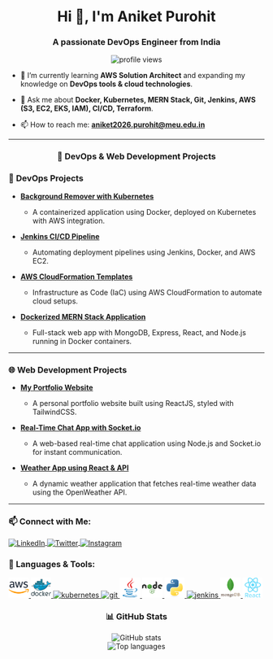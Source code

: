 <h1 align="center">Hi 👋, I'm Aniket Purohit</h1>
<h3 align="center">A passionate DevOps Engineer from India</h3>

<p align="center">
  <img src="https://komarev.com/ghpvc/?username=aniketpurohit&label=Profile%20Views&color=blue&style=flat" alt="profile views"/>
</p>

- 🌱 I’m currently learning **AWS Solution Architect** and expanding my knowledge on **DevOps tools & cloud technologies**.

- 💬 Ask me about **Docker, Kubernetes, MERN Stack, Git, Jenkins, AWS (S3, EC2, EKS, IAM), CI/CD, Terraform**.

- 📫 How to reach me: **aniket2026.purohit@meu.edu.in**

---

<h3 align="center">🚀 DevOps & Web Development Projects</h3>

### 🔧 **DevOps Projects**

- **[Background Remover with Kubernetes](https://github.com/aniketpurohit/Background-Remover-Python-ON-AWS-by-Kubernetes)**
  - A containerized application using Docker, deployed on Kubernetes with AWS integration.
  
- **[Jenkins CI/CD Pipeline](https://github.com/aniketpurohit/Jenkins-Example-Project)**
  - Automating deployment pipelines using Jenkins, Docker, and AWS EC2.

- **[AWS CloudFormation Templates](https://github.com/aniketpurohit/AWS-CloudFormation-Templates)**
  - Infrastructure as Code (IaC) using AWS CloudFormation to automate cloud setups.

- **[Dockerized MERN Stack Application](https://github.com/aniketpurohit/MERN-Stack-Dockerized)**
  - Full-stack web app with MongoDB, Express, React, and Node.js running in Docker containers.

---

### 🌐 **Web Development Projects**

- **[My Portfolio Website](https://github.com/aniketpurohit/portfolio-website)**
  - A personal portfolio website built using ReactJS, styled with TailwindCSS.

- **[Real-Time Chat App with Socket.io](https://github.com/aniketpurohit/real-time-chat-app)**
  - A web-based real-time chat application using Node.js and Socket.io for instant communication.

- **[Weather App using React & API](https://github.com/aniketpurohit/Weather-App-React)**
  - A dynamic weather application that fetches real-time weather data using the OpenWeather API.

---

<h3 align="left">📫 Connect with Me:</h3>
<p align="left">
  <a href="https://www.linkedin.com/in/aniket-purohit-38665a24b/?trk=public-profile-join-page" target="_blank">
    <img align="center" src="https://img.shields.io/badge/LinkedIn-0077B5?style=flat&logo=linkedin&logoColor=white" alt="LinkedIn"/>
  </a>
  <a href="https://x.com/aniketTerminal" target="_blank">
    <img align="center" src="https://img.shields.io/badge/Twitter-1DA1F2?style=flat&logo=twitter&logoColor=white" alt="Twitter"/>
  </a>
  <a href="https://www.instagram.com/ani_purohit8/" target="_blank">
    <img align="center" src="https://img.shields.io/badge/Instagram-E4405F?style=flat&logo=instagram&logoColor=white" alt="Instagram"/>
  </a>
</p>

<h3 align="left">🔧 Languages & Tools:</h3>
<p align="left">
  <a href="https://aws.amazon.com" target="_blank">
    <img src="https://raw.githubusercontent.com/devicons/devicon/master/icons/amazonwebservices/amazonwebservices-original-wordmark.svg" alt="aws" width="40" height="40"/>
  </a>
  <a href="https://www.docker.com/" target="_blank">
    <img src="https://raw.githubusercontent.com/devicons/devicon/master/icons/docker/docker-original-wordmark.svg" alt="docker" width="40" height="40"/>
  </a>
  <a href="https://kubernetes.io" target="_blank">
    <img src="https://www.vectorlogo.zone/logos/kubernetes/kubernetes-icon.svg" alt="kubernetes" width="40" height="40"/>
  </a>
  <a href="https://git-scm.com/" target="_blank">
    <img src="https://www.vectorlogo.zone/logos/git-scm/git-scm-icon.svg" alt="git" width="40" height="40"/>
  </a>
  <a href="https://www.java.com" target="_blank">
    <img src="https://raw.githubusercontent.com/devicons/devicon/master/icons/java/java-original.svg" alt="java" width="40" height="40"/>
  </a>
  <a href="https://nodejs.org" target="_blank">
    <img src="https://raw.githubusercontent.com/devicons/devicon/master/icons/nodejs/nodejs-original-wordmark.svg" alt="nodejs" width="40" height="40"/>
  </a>
  <a href="https://www.python.org" target="_blank">
    <img src="https://raw.githubusercontent.com/devicons/devicon/master/icons/python/python-original.svg" alt="python" width="40" height="40"/>
  </a>
  <a href="https://www.jenkins.io" target="_blank">
    <img src="https://www.vectorlogo.zone/logos/jenkins/jenkins-icon.svg" alt="jenkins" width="40" height="40"/>
  </a>
  <a href="https://www.mongodb.com/" target="_blank">
    <img src="https://raw.githubusercontent.com/devicons/devicon/master/icons/mongodb/mongodb-original-wordmark.svg" alt="mongodb" width="40" height="40"/>
  </a>
  <a href="https://reactjs.org/" target="_blank">
    <img src="https://raw.githubusercontent.com/devicons/devicon/master/icons/react/react-original-wordmark.svg" alt="react" width="40" height="40"/>
  </a>
</p>

<h3 align="center">📊 GitHub Stats</h3>
<p align="center">
  <img src="https://github-readme-stats.vercel.app/api?username=aniketpuro&show_icons=true&hide_title=true&count_private=true&hide=prs&theme=radical" alt="GitHub stats"/>
  <br />
  <img src="https://github-readme-stats.vercel.app/api/top-langs/?username=aniketpuro&hide=html&layout=compact&theme=radical" alt="Top languages"/>
</p>
